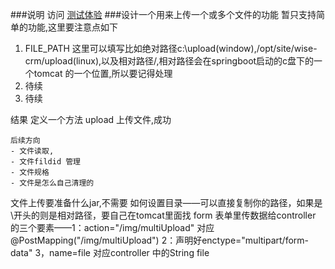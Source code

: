 ###说明
访问 [测试体验](http://localhost:8080/index )
###设计一个用来上传一个或多个文件的功能
暂只支持简单的功能,这里要注意点如下
 1. FILE_PATH 这里可以填写比如绝对路径c:\upload(window),/opt/site/wise-crm/upload(linux),以及相对路径/,相对路径会在springboot启动的c盘下的一个tomcat 的一个位置,所以要记得处理
 2. 待续
 3. 待续
 
 结果
    定义一个方法 upload 上传文件,成功
    
    后续方向
    - 文件读取,
    - 文件fildid 管理
    - 文件规格
    - 文件是怎么自己清理的
    
    

文件上传要准备什么jar,不需要
如何设置目录——可以直接复制你的路径，如果是\开头的则是相对路径，要自己在tomcat里面找
form 表单里传数据给controller 的三个要素——1：action="/img/multiUpload"   对应 @PostMapping("/img/multiUpload")   2：声明好enctype="multipart/form-data" 3，name=file 对应controller 中的String file 

 
